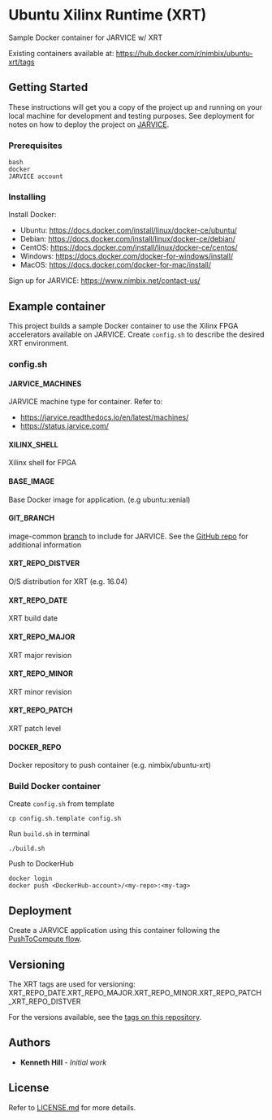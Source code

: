 # Ubuntu Xilinx Runtime (XRT)

Sample Docker container for JARVICE w/ XRT

Existing containers available at: https://hub.docker.com/r/nimbix/ubuntu-xrt/tags

## Getting Started

These instructions will get you a copy of the project up and running on your local machine for development and testing purposes. See deployment for notes on how to deploy the project on [JARVICE](https://platform.jarvice.com).

### Prerequisites

```
bash
docker
JARVICE account
```

### Installing

Install Docker:

* Ubuntu:   https://docs.docker.com/install/linux/docker-ce/ubuntu/
* Debian:   https://docs.docker.com/install/linux/docker-ce/debian/
* CentOS:   https://docs.docker.com/install/linux/docker-ce/centos/
* Windows:  https://docs.docker.com/docker-for-windows/install/
* MacOS:    https://docs.docker.com/docker-for-mac/install/

Sign up for JARVICE: https://www.nimbix.net/contact-us/

## Example container

This project builds a sample Docker container to use the Xilinx FPGA accelerators available on JARVICE. Create `config.sh` to describe the desired XRT environment.

### config.sh

#### JARVICE_MACHINES

JARVICE machine type for container. Refer to:

* https://jarvice.readthedocs.io/en/latest/machines/
* https://status.jarvice.com/

#### XILINX_SHELL

Xilinx shell for FPGA

#### BASE_IMAGE

Base Docker image for application. (e.g ubuntu:xenial)

#### GIT_BRANCH

image-common [branch](https://github.com/nimbix/image-common/branches) to include for JARVICE. See the [GitHub repo](https://github.com/nimbix/image-common) for additional information

#### XRT_REPO_DISTVER

O/S distribution for XRT (e.g. 16.04)

#### XRT_REPO_DATE

XRT build date

#### XRT_REPO_MAJOR

XRT major revision

#### XRT_REPO_MINOR

XRT minor revision

#### XRT_REPO_PATCH

XRT patch level

#### DOCKER_REPO

Docker repository to push container (e.g. nimbix/ubuntu-xrt)

### Build Docker container

Create `config.sh` from template

```
cp config.sh.template config.sh
```

Run `build.sh` in terminal

```
./build.sh
```

Push to DockerHub

```
docker login
docker push <DockerHub-account>/<my-repo>:<my-tag>
```

## Deployment

Create a JARVICE application using this container following the [PushToCompute flow](https://nimbix.zendesk.com/hc/en-us/articles/115005270063-Hello-World-Introduction-to-PushToCompute/).

## Versioning

The XRT tags are used for versioning: XRT_REPO_DATE.XRT_REPO_MAJOR.XRT_REPO_MINOR.XRT_REPO_PATCH_XRT_REPO_DISTVER

For the versions available, see the [tags on this repository](https://github.com/nimbix/ubuntu-xrt/tags).

## Authors

* **Kenneth Hill** - *Initial work*

## License

Refer to [LICENSE.md](LICENSE.md) for more details.

